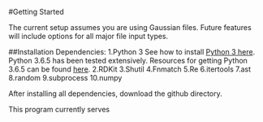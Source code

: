 #Getting Started

The current setup assumes you are using Gaussian files. Future features will include options for all major file input types.

##Installation
Dependencies:
1.Python 3
  See how to install [Python 3 here]().
  Python 3.6.5 has been tested extensively. Resources for getting Python 3.6.5 can be found [here]().
2.RDKit 
3.Shutil
4.Fnmatch
5.Re
6.itertools
7.ast
8.random
9.subprocess
10.numpy

After installing all dependencies, download the github directory. 

This program currently serves 
